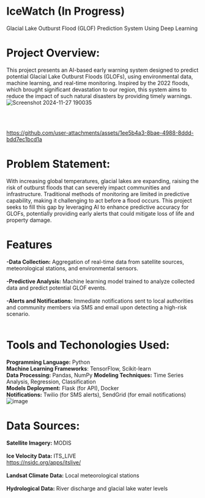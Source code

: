# IceWatch (In Progress)
Glacial Lake Outburst Flood (GLOF) Prediction System Using Deep Learning
# Project Overview:
This project presents an AI-based early warning system designed to predict potential Glacial Lake Outburst Floods (GLOFs), using environmental data, machine learning, and real-time monitoring. Inspired by the 2022 floods, which brought significant devastation to our region, this system aims to reduce the impact of such natural disasters by providing timely warnings.
![Screenshot 2024-11-27 190035](https://github.com/user-attachments/assets/e9561208-b638-49fd-9c51-00703619a004)

<br /><br />

https://github.com/user-attachments/assets/1ee5b4a3-8bae-4988-8ddd-bdd7ec1bcd1a


# Problem Statement:
With increasing global temperatures, glacial lakes are expanding, raising the risk of outburst floods that can severely impact communities and infrastructure. Traditional methods of monitoring are limited in predictive capability, making it challenging to act before a flood occurs. This project seeks to fill this gap by leveraging AI to enhance predictive accuracy for GLOFs, potentially providing early alerts that could mitigate loss of life and property damage.
# Features
**-Data Collection:** Aggregation of real-time data from satellite sources, meteorological stations, and environmental sensors. <br /><br />
**-Predictive Analysis:** Machine learning model trained to analyze collected data and predict potential GLOF events. <br /><br />
**-Alerts and Notifications:** Immediate notifications sent to local authorities and community members via SMS and email upon detecting a high-risk scenario. <br /><br />
# Tools and Techonologies Used:
**Programming Language:** Python <br />
**Machine Learning Frameworks**: TensorFlow, Scikit-learn <br />
**Data Processing:** Pandas, NumPy 
**Modeling Techniques:** Time Series Analysis, Regression, Classification <br />
**Models Deployment:** Flask (for API), Docker <br />
**Notifications:** Twilio (for SMS alerts), SendGrid (for email notifications) <br />
![image](https://github.com/user-attachments/assets/91baee2c-27fc-458d-bf42-b55e833b5c46)

# Data Sources:
**Satellite Imagery:** MODIS <br /><br />
**Ice Velocity Data:** ITS_LIVE <br /> https://nsidc.org/apps/itslive/ <br /><br />
**Landsat Climate Data:** Local meteorological stations <br /><br />
**Hydrological Data:** River discharge and glacial lake water levels <br /><br />


